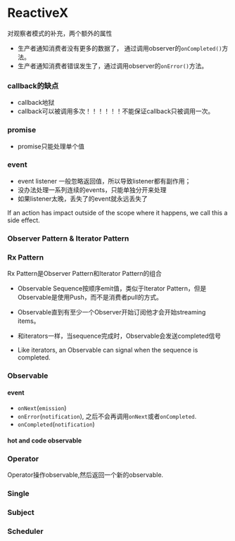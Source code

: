 # ReactiveX

对观察者模式的补充，两个额外的属性
* 生产者通知消费者没有更多的数据了， 通过调用observer的`onCompleted()`方法。
* 生产者通知消费者错误发生了，通过调用observer的`onError()`方法。

### callback的缺点
* callback地狱
* callback可以被调用多次！！！！！！不能保证callback只被调用一次。

### promise
* promise只能处理单个值


### event
* event listener 一般忽略返回值，所以导致listener都有副作用；
* 没办法处理一系列连续的events，只能单独分开来处理
* 如果listener太晚，丢失了的event就永远丢失了

If an action has impact outside of the scope where it happens, we call this a side effect.

### Observer Pattern & Iterator Pattern

### Rx Pattern

Rx Pattern是Observer Pattern和Iterator Pattern的组合
* Observable Sequence按顺序emit值，类似于Iterator Pattern，但是Observable是使用Push，而不是消费者pull的方式。

* Observable直到有至少一个Observer开始订阅他才会开始streaming items。
* 和iterators一样，当sequence完成时，Observable会发送completed信号
* Like iterators, an Observable can signal when the sequence is completed.

### Observable


#### event

* `onNext`(`emission`)
* `onError`(`notification`), 之后不会再调用`onNext`或者`onCompleted`.
* `onCompleted`(`notification`)


#### hot and code observable

### Operator

Operator操作observable,然后返回一个新的observable.

### Single

### Subject

### Scheduler
